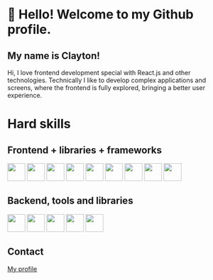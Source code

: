 # 👋 Hello! Welcome to my Github profile.
## My name is Clayton!

Hi, I love frontend development special with React.js and other technologies.
Technically I like to develop complex applications and screens, where the frontend is fully explored, bringing a better user experience.

# Hard skills

## Frontend + libraries + frameworks
<img src="https://cdn.jsdelivr.net/gh/devicons/devicon/icons/javascript/javascript-original.svg" width="40" height="40" />
 <img src="https://cdn.jsdelivr.net/gh/devicons/devicon/icons/html5/html5-original-wordmark.svg" width="40" height="40" />
<img src="https://cdn.jsdelivr.net/gh/devicons/devicon/icons/css3/css3-original.svg" width="40" height="40" />
<img src="https://cdn.jsdelivr.net/gh/devicons/devicon/icons/tailwindcss/tailwindcss-original-wordmark.svg"  width="40" height="40"/>
<img src="https://cdn.jsdelivr.net/gh/devicons/devicon/icons/react/react-original.svg" width="40" height="40" />
<img src="https://cdn.jsdelivr.net/gh/devicons/devicon/icons/typescript/typescript-original.svg" width="40" height="40" />
<img src="https://cdn.jsdelivr.net/gh/devicons/devicon/icons/electron/electron-original.svg"  width="40" height="40" />
<img src="https://cdn.jsdelivr.net/gh/devicons/devicon/icons/jquery/jquery-original.svg"  width="40" height="40"/>
<img src="https://cdn.jsdelivr.net/gh/devicons/devicon/icons/bootstrap/bootstrap-original.svg" width="40" height="40" />

## Backend, tools and libraries
<img src="https://cdn.jsdelivr.net/gh/devicons/devicon/icons/nodejs/nodejs-original-wordmark.svg"   width="40" height="40"/>
<img src="https://cdn.jsdelivr.net/gh/devicons/devicon/icons/mysql/mysql-original-wordmark.svg"   width="40" height="40"/>
<img src="https://cdn.jsdelivr.net/gh/devicons/devicon/icons/mongodb/mongodb-original-wordmark.svg"  width="40" height="40" />
<img src="https://cdn.jsdelivr.net/gh/devicons/devicon/icons/postgresql/postgresql-original-wordmark.svg"  width="40" height="40" />
<img src="https://cdn.jsdelivr.net/gh/devicons/devicon/icons/firebase/firebase-plain-wordmark.svg"  width="40" height="40" />


## Contact
<a src="https://cdn.jsdelivr.net/gh/devicons/devicon/icons/linkedin/linkedin-original.svg" href="https://www.linkedin.com/in/claytonmarriel/" target="_blank">
 My profile
</a>
